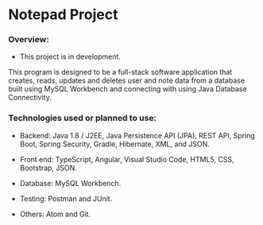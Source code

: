 # Notepad Project

### Overview:

* This project is in development. 

This program is designed to be a full-stack software application that creates, reads, updates and deletes user and note data from a database built using MySQL Workbench and connecting with using Java Database Connectivity.

### Technologies used or planned to use:

-   Backend: Java 1.8 / J2EE, Java Persistence API (JPA), REST API, Spring Boot, Spring Security, Gradle, Hibernate, XML, and JSON.

-   Front end: TypeScript, Angular, Visual Studio Code, HTML5, CSS, Bootstrap, JSON.

-   Database: MySQL Workbench.

-   Testing: Postman and JUnit.

-   Others: Atom and Git.

